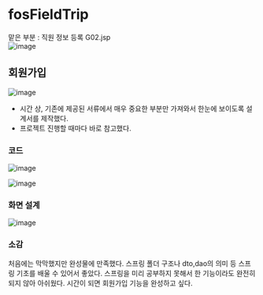 # fosFieldTrip

맡은 부분 :  직원 정보 등록 G02.jsp
<br>
![image](https://github.com/EunSung98/fosFieldTrip/assets/77737044/8df7b230-315e-4fa6-a3fa-f8eb2ea7cc09)

## 회원가입
![image](https://github.com/EunSung98/fosFieldTrip/assets/77737044/c9e11981-5794-4aa6-bd3b-7cb403e31162)

- 시간 상, 기존에 제공된 서류에서 매우 중요한 부분만 가져와서 한눈에 보이도록 설계서를 제작했다.
- 프로젝트 진행할 때마다 바로 참고했다.

### 코드 

![image](https://github.com/EunSung98/fosFieldTrip/assets/77737044/ab8d2437-a93b-415f-8530-9209ed56bf17)

![image](https://github.com/EunSung98/fosFieldTrip/assets/77737044/5e728979-2665-4494-af65-873a71228e51)

### 화면 설계

![image](https://github.com/EunSung98/fosFieldTrip/assets/77737044/a09e2c86-7568-4d0e-864d-53141acc08c7)

### 소감

처음에는 막막했지만 완성물에 만족했다.
스프링 폴더 구조나 dto,dao의 의미 등 스프링 기초를 배울 수 있어서 좋았다.
스프링을 미리 공부하지 못해서 한 기능이라도 완전히 되지 않아 아쉬웠다.
시간이 되면 회원가입 기능을 완성하고 싶다.

